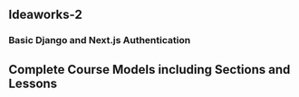 ## Ideaworks-2

### Basic Django and Next.js Authentication

## Complete Course Models including Sections and Lessons

